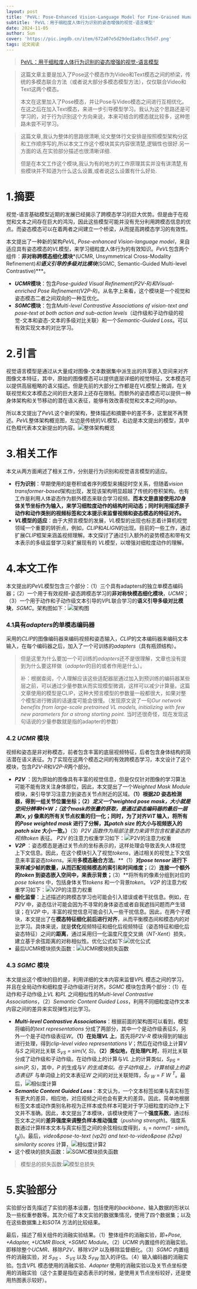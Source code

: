 ```yaml
---
layout: post
title: 'PeVL: Pose-Enhanced Vision-Language Model for Fine-Grained Human Action Recognition CVPR 2024'
subtitle: 'PeVL：用于细粒度人体行为识别的姿态增强的视觉-语言模型'
date: 2024-11-05
author: Sun
cover: 'https://pic.imgdb.cn/item/672a07e5d29ded1a8cc7b5d7.png'
tags: 论文阅读
---
```


> [PeVL：用于细粒度人体行为识别的姿态增强的视觉-语言模型](https://openaccess.thecvf.com/CVPR2024)

> 这篇文章主要是加入了Pose这个模态作为Video和Text模态之间的桥梁，传统的多模态联合方法（或者说大部分多模态模型方法），仅仅联合Video和Text这两个模态。
> 
> 本文在这里加入了Pose模态，并让Pose与Video模态之间进行互相优化。在这之后在加入Text模态，来进一步引导模型学习。我认为这个思路还是可学习的，对于行为识别这个方向来说，本来可结合的模态就比较多，这种思路未尝不可学习。

> 这篇文章,我认为整体的思路很清晰,论文整体行文安排是按照模型架构分区和工作顺序写的,所以本文工作这个模块其实内容很清楚,逻辑性也很好.另一方面的话,在实验部分描述也很清晰详细.
> 
> 但是在本文工作这个模块,我认为有的地方的工作原理其实并没有讲清楚,有些模块并不知道为什么这么设置,或者说这么设置有什么好处.

# 1.摘要

视觉-语言基础模型近期的发展已经揭示了跨模态学习的巨大优势。但是由于在视觉和文本之间存在巨大的鸿沟，因此这些模型可能并没有充分利用跨模态信息的优点。而姿态模态可以在着两者之间建立一个桥梁，从而提高跨模态学习的有效性。

本文提出了一种新的架构*PeVL, Pose-enhanced Vision-language model*，来自适应具有姿态模态的*VL*模型，来学习细粒度人体行为的有效知识。*PeVL*包含两个组件：**非对称跨模态细化模块***(UCMR, Unsymmetrical Cross-Modality Refinement)*和**语义引导的多级对比模块***(SGMC, Semantic-Guided Multi-level Contrastive)***。

* ***UCMR*模块**：包含*Pose-guided Visual Refinement(P2V-R)*和*Visual-enriched Pose Refinement(V2P-R)*。从名字上来看，这个模块是一个视觉和姿态模态二者之间双向的一种互优化。
* ***SGMC*模块**：包含*Multi-level Contrastive Associations of vision-text and pose-text at both action and sub-action levels*（动作级和子动作级的视觉-文本和姿态-文本的多级对比关联）和一个*Semantic-Guided Loss*。可以有效实现文本的对比学习。

# 2.引言

视觉语言模型是通过从大量成对图像-文本数据集中派生出的共享嵌入空间来对齐图像文本特征，其中，原始的图像模态可以提供底层详细的视觉特征，文本模态可以提供高层粗略的语义描述。但是先前的大部分工作都是在*VL*模型上微调，在关联视觉和文本模态之间的巨大差异上还存在限制。而额外的姿态模态可以提供一种身体架构和关节移动的潜在语义表征，能够有效改善视觉和文本之间的*gap*。

所以本文提出了*PeVL*这个新的架构，整体描述和摘要中的差不多，这里就不再赘述。*PeVL*整体架构概览图，左边是传统的*VL*模型，右边是本文提出的模型，其中红色框代表本文新提出的内容。![整体架构概览](https://pic.imgdb.cn/item/672608a6d29ded1a8c9a2e96.png)

# 3.相关工作

本文从两方面阐述了相关工作，分别是行为识别和视觉语言模型的适应。

* **行为识别**：早期使用的是卷积或者序列模型来捕捉时空关系，但随着*vision transformer-based*架构出现，发现该架构明显超越了传统的卷积架构。也有工作是利用人体姿态作为额外模态来联合学习视频。**而本文是直接使用*2D*身体关节坐标作为输入，来学习细粒度动作的结构时间动态；同时利用描述原子动作和动作类别的视频标签和文本提示来监督视频和姿态模态的特征对齐。**
* ***VL*模型的适应**：由于大预言模型的发展，*VL*模型的出现也标志着计算机视觉领域一个重要的转折点，例如，*CLIP*和*ALIGN*的出现。目前的一些工作，通过扩展*CLIP*框架来涵盖视频理解。本文探讨了通过引入额外的姿势模态和带有文本表示的多级监督学习来扩展现有的 *VL*模型，以增强对细粒度动作的理解。

# 4.本文工作

本文提出的*PeVL*模型包含三个部分：（1）三个具有adapters的独立单模态编码器；（2）一个用于有效视频-姿态跨模态学习的**非对称快模态细化模块**，*UCMR*；（3）一个用于动作和子动作级文本引导的*VPL*联合学习的**语义引导多级对比模块**，*SGMC*。架构图如下：![架构图](https://pic.imgdb.cn/item/67274defd29ded1a8c80335b.png)

### 4.1具有*adapters*的单模态编码器

采用的*CLIP*的图像编码器来编码视频和姿态输入，*CLIP*的文本编码器来编码文本输入，在每个编码器之后，加入了一个可训练的*adapters*（具有瓶颈结构）。

> 但是这里为什么要加一个可训练的*adapters*还不是很理解，文章也没有提到为什么要这样做（*adapter*的目的或者作用是什么）。
> 
> 补：根据查阅，个人理解应该这些适配器层通过加入到预训练的编码器某些层之前，可以通过少量参数从而实现模型微调，这样可以减少计算量。这篇文章使用的模型是CLIP，这种大预言模型的参数量一般都很大，如果对整个模型进行微调的话速度可能会很慢。（发现原文说了一句*Our network benefits from large-scale pretrained VL models, initializing with few new parameters for a strong starting point.* 当时还很奇怪，现在发现这句话说的少量参数就是指的adapter的参数）

### 4.2 *UCMR* 模块

视频和姿态是非对称模态，前者包含丰富的底层视频特征，后者包含身体结构的简洁潜在语义表征。为了实现在这两个模态之间的有效跨模态学习，本文设计了这个模块，包含*P2V-R*和*V2P-R*两个部分。

* ***P2V*** ：因为原始的图像具有丰富的视觉信息，但是仅仅针对图像的学习算法可能不能有效关注身体部位，因此，本文提出了一个*Weighted Mask Module* 模块，来引导学习注意力到姿态关节点附近的区域。**（1）**根据*2D* 姿态检测器，得到一组关节位置坐标；**（2）**定义一个*weighted pose mask*，大小就是空间分辨率*H×W*；（这个mask的张量的获取，是通过姿态编码器的最后一层第*(x, y)*  像素的所有关节点权重的归一化；同时，为了对齐*ViT* 输入，将所有的*Pose weighted mask* 进行了分解，其*patch size* 的大小与视频嵌入的*patch size* 大小一致。）**（3）***P2V* 函数作为局部注意力来调节包含权重姿态的视频*token* 表征。
  *P2V* 的注意力权重学习如下：![P2V的注意力权重](https://pic.imgdb.cn/item/6727577ad29ded1a8c867da7.png)
* ***V2P*** ：姿态模态是通过关节点的坐标表示的，这样处理会导致丢失人体视觉上下文信息。因此，在这个模块引入了视觉*tokens*，通过相关的视觉上下文信息来丰富姿态*tokens*。采用**多模态融合方法**。**（1）**对*pose tensor* 进行下采样减少帧的数量，从而匹配视频模态的索引和时间维度；**（2）**连接一个额外的*token* 到姿态嵌入空间中，来表示背景；**（3）**将所有的像素分组到对应的*pose tokens* 中，包括身体关节*tokens* 和一个背景*token*。
  *V2P* 的注意力权重学习如下：![V2P的注意力权重](https://pic.imgdb.cn/item/67275b2ad29ded1a8c89642a.png)
* **细化监督**：上述描述的跨模态学习也可能会引入错误或者干扰信息。例如，在*P2V* 中，姿态估计可能会因为不寻常的身体姿态或者自我遮挡问题而产生错误；在*V2P* 中，丰富的视觉信息可能会引入一些干扰信息。因此，在两个子模块，本文提出了在**模态特征细化前后进行对齐**，从而平衡模态间和模态内的对比学习。具体来说，就是**优化**视频特征和细化后视频特征（姿态特征和细化后姿态特征）之间的**距离**，通过采用归一化温度尺度交叉熵（*NT-Xent*）损失，建立基于余弦距离的对称相似性。优化公式如下:![优化公式](https://pic.imgdb.cn/item/67275db9d29ded1a8c8b3324.png)
* 最后UCMR模块损失函数：![UCMR模块损失函数](https://pic.imgdb.cn/item/67286470d29ded1a8c5a5df3.png)

### 4.3 *SGMC* 模块

本文提出这个模块的目的是，利用详细的文本内容来监督*VPL* 模态之间的学习，并且在全局动作和细粒度子动作级进行对齐。*SGMC* 模块包含两个部分：（1）在动作和子动作级上*VL* 和*PL* 之间相似性的*Multi-level Contrastive Associations*，（2）*Semantic Content Guided Loss*，利用不同细粒度动作文本内容之间的差异来实现弹性对比学习。

* ***Multi-level Contrastive Associations***：根据前面的架构图可以看到，模型将编码的*text representations* 分成了两部分，其中一个是动作级表征*S*，另外一个是子动作级表征*W*。**（1）在处理*VL* 上**，首先将*P2V-R* 模块得到的输出进行处理，得到*clip-level video representations V*；然后在动作级上计算*V* 与*S* 之间对比关联 *S*<sub>*VS*</sub> *= sim(V, S)*。**（2）类似地，在处理*PL*时**，将对比关联分成了动作级和子动作级。在动作级上的计算与*VL* 上的计算类似，*S*<sub>*PS*</sub> *= sim(P, S)*，其中，*P* 的生成与*V *的生成类似。在子动作级上，计算帧级上的姿态表征*F*   与单词级上的文本表征*W* 之间的对比关联矩阵，*Ŝ*<sub>*F W*</sub>  = *F W* <sup>*T*</sup>。最后，![相似度计算](https://pic.imgdb.cn/item/67283b05d29ded1a8c307805.png)
* ***Semantic Content Guided Loss***：本文认为，一个文本标签如果与真实标签有更大的差异，相应地，对应视频之间也会有更大的差异。因此，简单地根据标签文本或动作类别名称视为正样本或负样本可能对于学习细粒度的动作上下文并不准确。因此，本文提出了本模块，该模块使用了一个**强度系数**，通过标签文本之间的**差异强度来调整负样本推动强度**（*pushing strength*)。强度系数通过计算样本文本与真实标签之间的余弦相似度得到，*s*<sub>*i*</sub> = *norm(1 - sim(t*<sub>*i*</sub>, *t*<sub>*g*</sub>))。最后，*video&pose-to-text (vp2t) and text-to-video&pose (t2vp) similarity scores* 计算，![相似度计算2](https://pic.imgdb.cn/item/67283dd6d29ded1a8c33398f.png)
* 这个模块的损失函数：![SGMC模块损失函数](https://pic.imgdb.cn/item/672864c8d29ded1a8c5a9d85.png)

> 模型总的损失函数:![模型总损失](https://pic.imgdb.cn/item/67286521d29ded1a8c5aeacd.png)

# 5.实验部分

实验部分首先描述了实验的基本设置，包括使用的*backbone*、输入数据的形状以及一些权重参数等。其次介绍了本文实验的数据集情况，使用了四个数据集；以及在这些数据集上和*SOTA* 方法的比较结果。

最后，描述了相关组件的消融实验结果。（1）整体组件的消融实验，即+*Pose, +Adapter, +UCMR Block, +SGMC Module*。（2）*UCMR* 内置组件的消融实验。即移除整个*UCMR*、移除*P2V*、移除*V2P* 以及移除监督细化。（3）*SGMC* 内置组件的消融实验，对*Ｓ*<sub>*PS*</sub> 、*Ｓ*<sub>*VS*</sub> 以及*Ｓ*<sub>*FW*</sub> 加入的评估。（4）输入编码器的消融实验。包含*VPL* 模态使用的消融实验、*Adapter* 使用的消融实验以及关节点坐标使用的消融实验（这个主要是指在姿态表示的时候，是使用关节点坐标较好，还是使用热图表示较好）。

